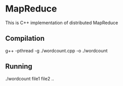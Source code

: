 # MapReduce
This is C++ implementation of distributed MapReduce

## Compilation
g++ -pthread -g ./wordcount.cpp -o ./wordcount

## Running
./wordcount file1 file2 ..
